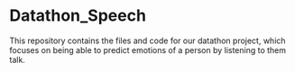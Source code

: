 # Datathon_Speech
This repository contains the files and code for our datathon project, which focuses on being able to predict emotions of a person by listening to them talk.

